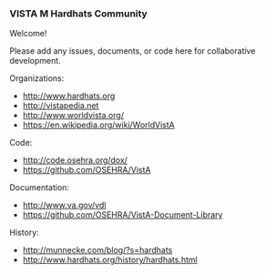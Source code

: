 ### VISTA M Hardhats Community

Welcome!  

Please add any issues, documents, or code here for collaborative development.


Organizations:
* http://www.hardhats.org
* http://vistapedia.net
* http://www.worldvista.org/
* https://en.wikipedia.org/wiki/WorldVistA

Code:
* http://code.osehra.org/dox/
* https://github.com/OSEHRA/VistA

Documentation:
* http://www.va.gov/vdl
* https://github.com/OSEHRA/VistA-Document-Library

History:
* http://munnecke.com/blog/?s=hardhats
* http://www.hardhats.org/history/hardhats.html

